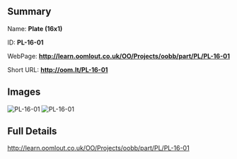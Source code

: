 

## Summary
 
Name: __Plate (16x1)__

ID: __PL-16-01__

WebPage: __http://learn.oomlout.co.uk/OO/Projects/oobb/part/PL/PL-16-01__

Short URL: __http://oom.lt/PL-16-01__


## Images
![PL-16-01](http://oomlout.com/oobb-gen/parts/PL/PL-16-01/PL-16-01_01_420.jpg)
![PL-16-01](http://oomlout.com/oobb-gen/parts/PL/PL-16-01/PL-16-01_420.png)




## Full Details

 http://learn.oomlout.co.uk/OO/Projects/oobb/part/PL/PL-16-01


